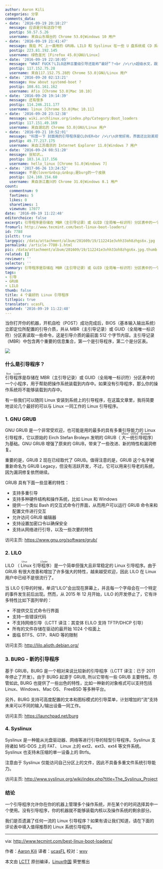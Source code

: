 ```yaml
---
author: Aaron Kili
categories: 分享
comments_data:
- date: '2016-09-19 20:18:27'
  message: 应该是只有这四个吧
  postip: 58.57.5.26
  username: 来自山东烟台的 Chrome 53.0|Windows 10 用户
- date: '2016-09-19 21:41:47'
  message: 我在 PC 上一直用的 GRUB。LILO 和 Syslinux 在一些 U 盘系统或 CD 系统上用过。
  postip: 223.81.192.145
  username: 绿色圣光 [Firefox 45.0|GNU/Linux]
- date: '2016-09-19 22:10:05'
  message: "WHAT FUCK？LILO这种古董级引导还能称“最好”？<br />\r\n超级水文，跟那个软件包管理器一样，乱写"
  postip: 117.152.75.28
  username: 来自117.152.75.28的 Chrome 53.0|GNU/Linux 用户
- date: '2016-09-20 02:13:21'
  message: How about systemd-boot ?
  postip: 108.61.161.162
  username: Afio [Chrome 53.0|Mac 10.10]
- date: '2016-09-20 19:14:39'
  message: 还有很多
  postip: 114.246.211.177
  username: linux [Chrome 53.0|Mac 10.11]
- date: '2016-09-20 23:12:38'
  message: wiki.archlinux.org/index.php/Category:Boot_loaders
  postip: 117.151.49.169
  username: 来自湖北的 Chrome 53.0|GNU/Linux 用户
- date: '2016-09-21 10:52:01'
  message: "科普一下 封面用的引导程序是CLOVER<br />\r\n非常好用，界面还比较美观，主要用来引导Hackintosh的，也可以引导windows和linux"
  postip: 49.77.217.175
  username: 来自江苏南京的 Internet Explorer 11.0|Windows 7 用户
- date: '2016-09-24 08:51:20'
  message: 张知识。。
  postip: 183.14.117.156
  username: hello_linux [Chrome 51.0|Windows 7]
- date: '2017-06-26 13:24:52'
  message: 不是clover&nbsp;&nbsp;是burg的一个皮肤
  postip: 124.160.154.60
  username: 来自浙江嘉兴的 Chrome 31.0|Windows 8.1 用户
count:
  commentnum: 9
  favtimes: 5
  likes: 0
  sharetimes: 1
  viewnum: 17077
date: '2016-09-19 11:22:48'
editorchoice: false
excerpt: 引导程序是存储在 MBR（主引导记录）或 GUID（全局唯一标识符）分区表中的一个小程序，用于帮助把操作系统装载到内存中。如果没有引导程序，那么你的操作系统将不能够装载到内存中。
fromurl: http://www.tecmint.com/best-linux-boot-loaders/
id: 7788
islctt: true
largepic: /data/attachment/album/201609/19/112241e3vhh33oh8zhgs6x.jpg
permalink: /article-7788-1.html
pic: /data/attachment/album/201609/19/112241e3vhh33oh8zhgs6x.jpg.thumb.jpg
related: []
reviewer: ''
selector: ''
summary: 引导程序是存储在 MBR（主引导记录）或 GUID（全局唯一标识符）分区表中的一个小程序，用于帮助把操作系统装载到内存中。如果没有引导程序，那么你的操作系统将不能够装载到内存中。
tags:
- 引导
- GRUB
- LILO
thumb: false
title: 4 个最好的 Linux 引导程序
titlepic: true
translator: ucasFL
updated: '2016-09-19 11:22:48'
---
```


当你打开你的机器，开机自检（POST）成功完成后，BIOS（基本输入输出系统）立即定位所配置的引导介质，并从 MBR（主引导记录）或 GUID（全局唯一标识符）分区表读取一些命令，这是引导介质的最前面 512 个字节内容。主引导记录（MBR）中包含两个重要的信息集合，第一个是引导程序，第二个是分区表。


![](/data/attachment/album/201609/19/112241e3vhh33oh8zhgs6x.jpg)


### 什么是引导程序？


<ruby> 引导程序 <rp>  （ </rp> <rt>  Boot Loader </rt> <rp>  ） </rp></ruby>是存储在 MBR（主引导记录）或 GUID（全局唯一标识符）分区表中的一个小程序，用于帮助把操作系统装载到内存中。如果没有引导程序，那么你的操作系统将不能够装载到内存中。


有一些我们可以随同 Linux 安装到系统上的引导程序，在这篇文章里，我将简要地谈论几个最好的可以与 Linux 一同工作的 Linux 引导程序。


### 1. GNU GRUB


GNU GRUB 是一个非常受欢迎，也可能是用的最多的具有多重引导能力的 Linux 引导程序，它以原始的 Eirch Stefan Broleyn 发明的 GRUB（<ruby> 大一统引导程序 <rp>  （ </rp> <rt>  GRand Unified Bootlader </rt> <rp>  ） </rp></ruby>）为基础。GNU GRUB 增强了原来的 GRUB，带来了一些改进、新的特性和漏洞修复。


重要的是，GRUB 2 现在已经取代了 GRUB。值得注意的是，GRUB 这个名字被重新命名为 GRUB Legacy，但没有活跃开发，不过，它可以用来引导老的系统，因为漏洞修复依然继续。


GRUB 具有下面一些显著的特性：


* 支持多重引导
* 支持多种硬件结构和操作系统，比如 Linux 和 Windows
* 提供一个类似 Bash 的交互式命令行界面，从而用户可以运行 GRUB 命令来和配置文件进行交互
* 允许访问 GRUB 编辑器
* 支持设置加密口令以确保安全
* 支持从网络进行引导，以及一些次要的特性


访问主页: <https://www.gnu.org/software/grub/>


### 2. LILO


LILO （<ruby> Linux 引导程序 <rp>  （ </rp> <rt>  LInux LOader </rt> <rp>  ） </rp></ruby>）是一个简单但强大且非常稳定的 Linux 引导程序。由于 GRUB 有很大改善和增加了许多强大的特性，越来越受欢迎，因此 LILO 在 Linux 用户中已经不是很流行了。


当 LILO 引导的时候，单词“LILO”会出现在屏幕上，并且每一个字母会在一个特定的事件发生前后出现。然而，从 2015 年 12 月开始，LILO 的开发停止了，它有许多特性比如下面列举的：


* 不提供交互式命令行界面
* 支持一些错误代码
* 不支持网络引导（LCTT 译注：其变体 ELILO 支持 TFTP/DHCP 引导）
* 所有的文件存储在驱动的最开始 1024 个柱面上
* 面临 BTFS、GTP、RAID 等的限制


访问主页: <http://lilo.alioth.debian.org/>


### 3. BURG - 新的引导程序


基于 GRUB，BURG 是一个相对来说比较新的引导程序（LCTT 译注：已于 2011 年停止了开发）。由于 BURG 起源于 GRUB, 所以它带有一些 GRUB 主要特性。尽管如此, BURG 也提供了一些出色的特性，比如一种新的对象格式可以支持包括 Linux、Windows、Mac OS、 FreeBSD 等多种平台。


另外，BURG 支持可高度配置的文本和图标模式的引导菜单，计划增加的“流”支持未来可以不同的输入/输出设备一同工作。


访问主页: <https://launchpad.net/burg>


### 4. Syslinux


Syslinux 是一种能从光盘驱动器、网络等进行引导的轻型引导程序。Syslinux 支持诸如 MS-DOS 上的 FAT、 Linux 上的 ext2、ext3、ext4 等文件系统。Syslinux 也支持未压缩的单一设备上的 Btrfs。


注意由于 Syslinux 仅能访问自己分区上的文件，因此不具备多重文件系统引导能力。


访问主页: <http://www.syslinux.org/wiki/index.php?title=The_Syslinux_Project>


### 结论


一个引导程序允许你在你的机器上管理多个操作系统，并在某个的时间选择其中一个使用。没有引导程序，你的机器就不能够装载内核以及操作系统的剩余部分。


我们是否遗漏了任何一流的 Linux 引导程序？如果有请让我们知道，请在下面的评论表中填入值得推荐的 Linux 系统引导程序。




---


via: <http://www.tecmint.com/best-linux-boot-loaders/>


作者：[Aaron Kili](http://www.tecmint.com/best-linux-boot-loaders/) 译者：[ucasFL](https://github.com/ucasFL) 校对：[wxy](https://github.com/wxy)


本文由 [LCTT](https://github.com/LCTT/TranslateProject) 原创编译，[Linux中国](https://linux.cn/) 荣誉推出